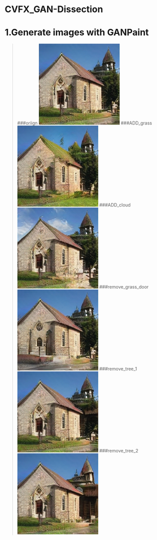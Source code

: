 # CVFX_GAN-Dissection
  # 1.Generate images with GANPaint
  >###oriign
  >![image](https://github.com/CharlieYao1996/CVFX_GAN-Dissection/blob/master/oriign.PNG?raw=true)
  >###ADD_grass
  >![image](https://github.com/CharlieYao1996/CVFX_GAN-Dissection/blob/master/ADD_grass.PNG?raw=true)
  >###ADD_cloud
  >![image](https://github.com/CharlieYao1996/CVFX_GAN-Dissection/blob/master/ADD_cloud.PNG?raw=true)
  >###remove_grass_door
  >![image](https://github.com/CharlieYao1996/CVFX_GAN-Dissection/blob/master/remove_grass_door.png?raw=true)
  >###remove_tree_1
  >![image](https://github.com/CharlieYao1996/CVFX_GAN-Dissection/blob/master/remove_tree_1.png?raw=true)
  >###remove_tree_2
  >![image](https://github.com/CharlieYao1996/CVFX_GAN-Dissection/blob/master/remove_tree_2.png?raw=true)
